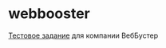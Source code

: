 # webbooster
<a href="https://docs.google.com/document/d/1pLpCVmIAc7IM2TfgBqGUSbgVwrysNXwdhLNrzOQfCa4/edit?usp=sharing">Тестовое задание</a> для компании ВебБустер

